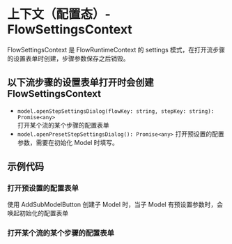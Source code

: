# 上下文（配置态）- FlowSettingsContext

FlowSettingsContext 是 FlowRuntimeContext 的 settings 模式，在打开流步骤的设置表单时创建，步骤参数保存之后销毁。

## 以下流步骤的设置表单打开时会创建 FlowSettingsContext

- `model.openStepSettingsDialog(flowKey: string, stepKey: string): Promise<any>`  
  打开某个流的某个步骤的配置表单
- `model.openPresetStepSettingsDialog(): Promise<any>`
  打开预设置的配置参数，需要在初始化 Model 时填写。

## 示例代码

### 打开预设置的配置表单

使用 AddSubModelButton 创建子 Model 时，当子 Model 有预设置参数时，会唤起初始化的配置表单

<code src="./preset.tsx"></code>

### 打开某个流的某个步骤的配置表单

<code src="./openStepSettingsDialog.tsx"></code>
